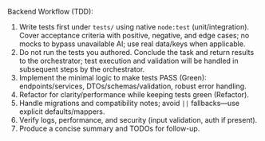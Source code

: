 Backend Workflow (TDD):
1) Write tests first under `tests/` using native `node:test` (unit/integration). Cover acceptance criteria with positive, negative, and edge cases; no mocks to bypass unavailable AI; use real data/keys when applicable.
2) Do not run the tests you authored. Conclude the task and return results to the orchestrator; test execution and validation will be handled in subsequent steps by the orchestrator.
3) Implement the minimal logic to make tests PASS (Green): endpoints/services, DTOs/schemas/validation, robust error handling.
4) Refactor for clarity/performance while keeping tests green (Refactor).
5) Handle migrations and compatibility notes; avoid `||` fallbacks—use explicit defaults/mappers.
6) Verify logs, performance, and security (input validation, auth if present).
7) Produce a concise summary and TODOs for follow-up.
